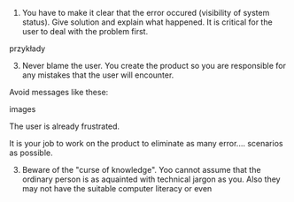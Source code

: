 1. You have to make it clear that the error occured (visibility of system status). 
Give solution and explain what happened. It is critical for the user to deal with the problem first. 

przykłady



3. Never blame the user. You create the product so you are responsible for any mistakes that the user will encounter.

Avoid messages like these:

images

The user is already frustrated.

It is your job to work on the product to eliminate as many error.... scenarios as possible.

3. Beware of the "curse of knowledge". Yoo cannot assume that the ordinary person is as aquainted with technical jargon as you. Also they may not have the suitable computer literacy or even 